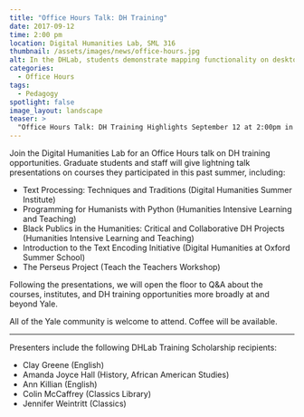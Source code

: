 ```yaml
---
title: "Office Hours Talk: DH Training"
date: 2017-09-12 
time: 2:00 pm
location: Digital Humanities Lab, SML 316
thumbnail: /assets/images/news/office-hours.jpg
alt: In the DHLab, students demonstrate mapping functionality on desktop computer.
categories: 
  - Office Hours
tags:
  - Pedagogy
spotlight: false 
image_layout: landscape
teaser: >
  "Office Hours Talk: DH Training Highlights September 12 at 2:00pm in the DHLab (SML 316) Join the Digital Humanities Lab for an Office Hours talk on DH training opportunities. Graduate students and..."
---
```


Join the Digital Humanities Lab for an Office Hours talk on DH training opportunities. Graduate students and staff will give lightning talk presentations on courses they participated in this past summer, including:

 * Text Processing: Techniques and Traditions (Digital Humanities Summer Institute)
 * Programming for Humanists with Python (Humanities Intensive Learning and Teaching)
 * Black Publics in the Humanities: Critical and Collaborative DH Projects (Humanities Intensive Learning and Teaching)
 * Introduction to the Text Encoding Initiative (Digital Humanities at Oxford Summer School)
 * The Perseus Project (Teach the Teachers Workshop)

Following the presentations, we will open the floor to Q&amp;A about the courses, institutes, and DH training opportunities more broadly at and beyond Yale.

All of the Yale community is welcome to attend. Coffee will be available.
   
---

Presenters include the following DHLab Training Scholarship recipients:
* Clay Greene (English)
* Amanda Joyce Hall (History, African American Studies)
* Ann Killian (English)
* Colin McCaffrey (Classics Library)
* Jennifer Weintritt (Classics)